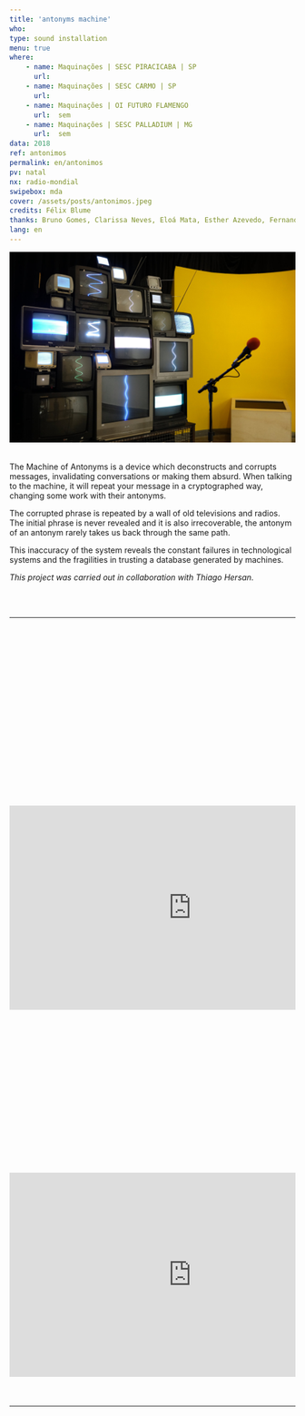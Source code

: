 ```yaml
---
title: 'antonyms machine'
who: 
type: sound installation
menu: true
where: 
    - name: Maquinações | SESC PIRACICABA | SP 
      url:
    - name: Maquinações | SESC CARMO | SP 
      url:
    - name: Maquinações | OI FUTURO FLAMENGO 
      url:  sem
    - name: Maquinações | SESC PALLADIUM | MG 
      url:  sem
data: 2018
ref: antonimos
permalink: en/antonimos
pv: natal
nx: radio-mondial
swipebox: mda
cover: /assets/posts/antonimos.jpeg
credits: Félix Blume
thanks: Bruno Gomes, Clarissa Neves, Eloá Mata, Esther Azevedo, Fernando Líbano, Gabriela Carvalho, Marcelo XY,  Marcos Lustosa, Mariana Zani, Marina Jovalangelo, Paulo Waisberg, Sara Moreno e Xande Perocco
lang: en
---
```


<img src="../assets/posts/antonimos.jpeg" class="img-border">
<br><br>

The Machine of Antonyms is a device which deconstructs and corrupts messages,  invalidating conversations or making them absurd. When talking to the machine, it will repeat your message in a cryptographed way, changing some work with their antonyms.

The corrupted phrase is repeated by a wall of old televisions and radios. The initial phrase is never revealed and it is also irrecoverable, the antonym of an antonym rarely takes us back through the same path.

This inaccuracy of the system reveals the constant failures in technological systems and the fragilities in trusting a database generated by machines.

_This project was carried out in collaboration with Thiago Hersan._

<br><br>

--- 

<br>
<br>

<div class="row">
  <div class="column">
        <div style="padding:56.25% 0 0 0;position:relative;">
            <iframe src="https://player.vimeo.com/video/329192060?title=0&byline=0&portrait=0" width="640" height="360" frameborder="0" allow="autoplay; fullscreen" allowfullscreen></iframe>
        </div>
   </div>
    <div class="column">
        <div style="padding:56.25% 0 0 0;position:relative;">
            <iframe src="https://player.vimeo.com/video/329221721?title=0&byline=0&portrait=0" width="640" height="360" frameborder="0" allow="autoplay; fullscreen" allowfullscreen></iframe>
        </div>
    </div>
</div>

<br>
<br>

--- 

<br>